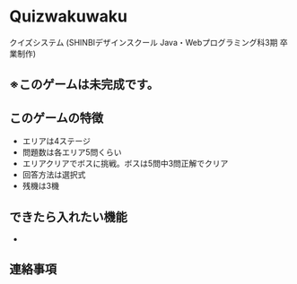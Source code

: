 # Quizwakuwaku
クイズシステム (SHINBIデザインスクール Java・Webプログラミング科3期 卒業制作)

## ※このゲームは未完成です。

## このゲームの特徴
- エリアは4ステージ
- 問題数は各エリア5問くらい
- エリアクリアでボスに挑戦。ボスは5問中3問正解でクリア
- 回答方法は選択式
- 残機は3機

## できたら入れたい機能
- 



## 連絡事項

